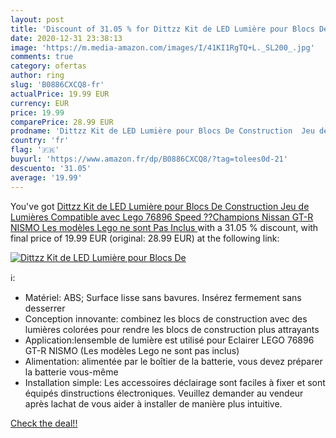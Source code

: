 ```yaml
---
layout: post
title: 'Discount of 31.05 % for Dittzz Kit de LED Lumière pour Blocs De '
date: 2020-12-31 23:38:13
image: 'https://m.media-amazon.com/images/I/41KI1RgTQ+L._SL200_.jpg'
comments: true
category: ofertas
author: ring
slug: 'B0886CXCQ8-fr'
actualPrice: 19.99 EUR
currency: EUR
price: 19.99
comparePrice: 28.99 EUR
prodname: 'Dittzz Kit de LED Lumière pour Blocs De Construction  Jeu de Lumières Compatible avec Lego 76896 Speed ??Champions Nissan GT-R NISMO  Les modèles Lego ne sont Pas Inclus '
country: 'fr'
flag: '🇫🇷'
buyurl: 'https://www.amazon.fr/dp/B0886CXCQ8/?tag=tolees0d-21'
descuento: '31.05'
average: '19.99'
---
```


You've got [Dittzz Kit de LED Lumière pour Blocs De Construction  Jeu de Lumières Compatible avec Lego 76896 Speed ??Champions Nissan GT-R NISMO  Les modèles Lego ne sont Pas Inclus ](https://www.amazon.fr/dp/B0886CXCQ8/?tag=tolees0d-21) with a  31.05 % discount, with final price of 19.99 EUR (original: 28.99 EUR) at the following link:

[![Dittzz Kit de LED Lumière pour Blocs De ](https://m.media-amazon.com/images/I/41KI1RgTQ+L._SL200_.jpg)](https://www.amazon.fr/dp/B0886CXCQ8/?tag=tolees0d-21)

ℹ️:

- Matériel: ABS; Surface lisse sans bavures. Insérez fermement sans desserrer
- Conception innovante: combinez les blocs de construction avec des lumières colorées pour rendre les blocs de construction plus attrayants
- Application:lensemble de lumière est utilisé pour Eclairer LEGO 76896 GT-R NISMO (Les modèles Lego ne sont pas inclus)
- Alimentation: alimentée par le boîtier de la batterie, vous devez préparer la batterie vous-même
- Installation simple: Les accessoires déclairage sont faciles à fixer et sont équipés dinstructions électroniques. Veuillez demander au vendeur après lachat de vous aider à installer de manière plus intuitive.

[Check the deal!!](https://www.amazon.fr/dp/B0886CXCQ8/?tag=tolees0d-21)
